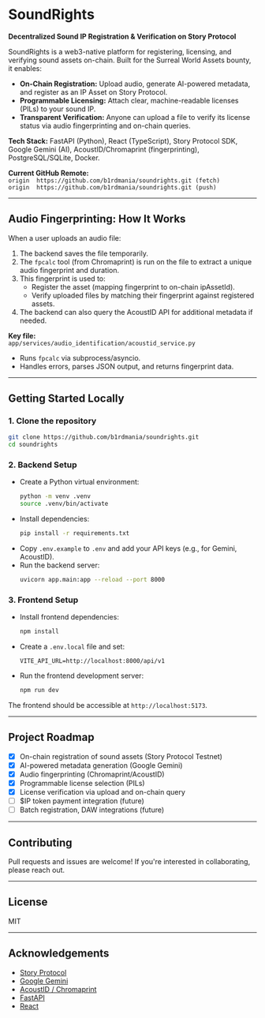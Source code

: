 # SoundRights

**Decentralized Sound IP Registration & Verification on Story Protocol**

SoundRights is a web3-native platform for registering, licensing, and verifying sound assets on-chain. Built for the Surreal World Assets bounty, it enables:

- **On-Chain Registration:** Upload audio, generate AI-powered metadata, and register as an IP Asset on Story Protocol.
- **Programmable Licensing:** Attach clear, machine-readable licenses (PILs) to your sound IP.
- **Transparent Verification:** Anyone can upload a file to verify its license status via audio fingerprinting and on-chain queries.

**Tech Stack:** FastAPI (Python), React (TypeScript), Story Protocol SDK, Google Gemini (AI), AcoustID/Chromaprint (fingerprinting), PostgreSQL/SQLite, Docker.

**Current GitHub Remote:**  
`origin  https://github.com/b1rdmania/soundrights.git (fetch)`  
`origin  https://github.com/b1rdmania/soundrights.git (push)`

---

## Audio Fingerprinting: How It Works

When a user uploads an audio file:
1. The backend saves the file temporarily.
2. The `fpcalc` tool (from Chromaprint) is run on the file to extract a unique audio fingerprint and duration.
3. This fingerprint is used to:
    - Register the asset (mapping fingerprint to on-chain ipAssetId).
    - Verify uploaded files by matching their fingerprint against registered assets.
4. The backend can also query the AcoustID API for additional metadata if needed.

**Key file:**  
`app/services/audio_identification/acoustid_service.py`  
- Runs `fpcalc` via subprocess/asyncio.
- Handles errors, parses JSON output, and returns fingerprint data.

---

## Getting Started Locally

### 1. Clone the repository

```sh
git clone https://github.com/b1rdmania/soundrights.git
cd soundrights
```

### 2. Backend Setup

- Create a Python virtual environment:
  ```sh
  python -m venv .venv
  source .venv/bin/activate
  ```
- Install dependencies:
  ```sh
  pip install -r requirements.txt
  ```
- Copy `.env.example` to `.env` and add your API keys (e.g., for Gemini, AcoustID).
- Run the backend server:
  ```sh
  uvicorn app.main:app --reload --port 8000
  ```

### 3. Frontend Setup

- Install frontend dependencies:
  ```sh
  npm install
  ```
- Create a `.env.local` file and set:
  ```
  VITE_API_URL=http://localhost:8000/api/v1
  ```
- Run the frontend development server:
  ```sh
  npm run dev
  ```

The frontend should be accessible at `http://localhost:5173`.

---

## Project Roadmap

- [x] On-chain registration of sound assets (Story Protocol Testnet)
- [x] AI-powered metadata generation (Google Gemini)
- [x] Audio fingerprinting (Chromaprint/AcoustID)
- [x] Programmable license selection (PILs)
- [x] License verification via upload and on-chain query
- [ ] $IP token payment integration (future)
- [ ] Batch registration, DAW integrations (future)

---

## Contributing

Pull requests and issues are welcome! If you're interested in collaborating, please reach out.

---

## License

MIT

---

## Acknowledgements

- [Story Protocol](https://storyprotocol.xyz/)
- [Google Gemini](https://ai.google/)
- [AcoustID / Chromaprint](https://acoustid.org/)
- [FastAPI](https://fastapi.tiangolo.com/)
- [React](https://react.dev/)
